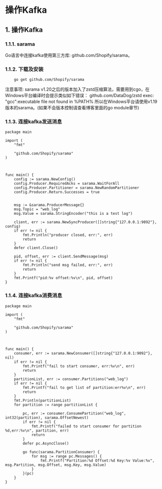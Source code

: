 # 操作Kafka

## 1. 操作Kafka <a id="&#x64CD;&#x4F5C;kafka"></a>

### 1.1.1. sarama <a id="sarama"></a>

Go语言中连接kafka使用第三方库: github.com/Shopify/sarama。

### 1.1.2. 下载及安装 <a id="&#x4E0B;&#x8F7D;&#x53CA;&#x5B89;&#x88C5;"></a>

```text
    go get github.com/Shopify/sarama
```

注意事项: sarama v1.20之后的版本加入了zstd压缩算法，需要用到cgo，在Windows平台编译时会提示类似如下错误： github.com/DataDog/zstd exec: "gcc":executable file not found in %PATH% 所以在Windows平台请使用v1.19版本的sarama。\(如果不会版本控制请查看博客里面的go module章节\)

### 1.1.3. 连接kafka发送消息 <a id="&#x8FDE;&#x63A5;kafka&#x53D1;&#x9001;&#x6D88;&#x606F;"></a>

```text
package main

import (
    "fmt"

    "github.com/Shopify/sarama"
)



func main() {
    config := sarama.NewConfig()
    config.Producer.RequiredAcks = sarama.WaitForAll          
    config.Producer.Partitioner = sarama.NewRandomPartitioner 
    config.Producer.Return.Successes = true                   

    
    msg := &sarama.ProducerMessage{}
    msg.Topic = "web_log"
    msg.Value = sarama.StringEncoder("this is a test log")
    
    client, err := sarama.NewSyncProducer([]string{"127.0.0.1:9092"}, config)
    if err != nil {
        fmt.Println("producer closed, err:", err)
        return
    }
    defer client.Close()
    
    pid, offset, err := client.SendMessage(msg)
    if err != nil {
        fmt.Println("send msg failed, err:", err)
        return
    }
    fmt.Printf("pid:%v offset:%v\n", pid, offset)
}
```

### 1.1.4. 连接kafka消费消息 <a id="&#x8FDE;&#x63A5;kafka&#x6D88;&#x8D39;&#x6D88;&#x606F;"></a>

```text
package main

import (
    "fmt"

    "github.com/Shopify/sarama"
)



func main() {
    consumer, err := sarama.NewConsumer([]string{"127.0.0.1:9092"}, nil)
    if err != nil {
        fmt.Printf("fail to start consumer, err:%v\n", err)
        return
    }
    partitionList, err := consumer.Partitions("web_log") 
    if err != nil {
        fmt.Printf("fail to get list of partition:err%v\n", err)
        return
    }
    fmt.Println(partitionList)
    for partition := range partitionList { 
        
        pc, err := consumer.ConsumePartition("web_log", int32(partition), sarama.OffsetNewest)
        if err != nil {
            fmt.Printf("failed to start consumer for partition %d,err:%v\n", partition, err)
            return
        }
        defer pc.AsyncClose()
        
        go func(sarama.PartitionConsumer) {
            for msg := range pc.Messages() {
                fmt.Printf("Partition:%d Offset:%d Key:%v Value:%v", msg.Partition, msg.Offset, msg.Key, msg.Value)
            }
        }(pc)
    }
}
```

